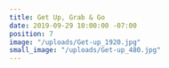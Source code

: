 ```yaml
---
title: Get Up, Grab & Go
date: 2019-09-29 10:00:00 -07:00
position: 7
image: "/uploads/Get-up_1920.jpg"
small_image: "/uploads/Get-up_480.jpg"
---
```



